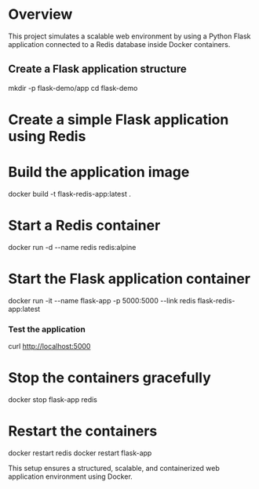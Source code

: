 # Overview

This project simulates a scalable web environment by using a Python Flask application connected to a Redis database inside Docker containers.

## Create a Flask application structure

mkdir -p flask-demo/app
cd flask-demo

# Create a simple Flask application using Redis
# Build the application image
docker build -t flask-redis-app:latest .

# Start a Redis container
docker run -d --name redis redis:alpine

# Start the Flask application container
docker run -it --name flask-app -p 5000:5000 --link redis flask-redis-app:latest

### Test the application
curl <http://localhost:5000>

# Stop the containers gracefully 
docker stop flask-app redis

# Restart the containers
docker restart redis
docker restart flask-app

This setup ensures a structured, scalable, and containerized web application environment using Docker. 
